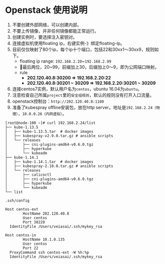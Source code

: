 # Openstack 使用说明

1. 不要创建外部网络，可以创建内部。
2. 不要上传镜像，并非任何镜像都能正常运行。
3. 创建实例时，要选择注入密钥对。
4. 连接虚拟机使用floating ip，右键实例-》绑定floating-ip。
5. 目前仅仅映射了80个ip，每个ip十个端口，包括22和30xx1～30xx9，规则如下。
    - floating ip range: `192.168.2.20`~`192.168.2.99`
    - 最后两位，20~99，前缀加上30，后缀加上0～9，即为公网端口映射。
    - rule
      - **202.120.40.8:30200 => 192.168.2.20:22**
      - **202.120.40.8:30201 ~ 30209 => 192.168.2.20:30201 ~ 30209**
6. 连接centos7实例，默认用户名为`centos`，ubuntu 16.04为`ubuntu`。
7. 注意检查自己所属`project`里的`安全组规则`，默认的规则没有打开入口流量。
8. openstack控制台：`http://202.120.40.8:1180`
9. 准备了kubespray offline安装包，放在http server。地址是`192.168.2.24（物理）`，`10.0.0.26（内网虚拟）`。

``` http
[root@node-100 ~]# curl 192.168.2.24/list
├── kube-1.13.5
│   ├── kube-1.13.5.tar  # docker images
│   ├── kubespray-v2.9.0.tar.gz # ansible scripts
│   └── releases
│       ├── cni-plugins-amd64-v0.6.0.tgz
│       ├── hyperkube
│       └── kubeadm
├── kube-1.14.1
│   ├── kube-1.14.1.tar  # docker images
│   ├── kubespray-2.10.0.tar.gz # ansible scripts
│   └── releases
│       ├── calicoctl
│       ├── cni-plugins-amd64-v0.6.0.tgz
│       ├── hyperkube
│       └── kubeadm
└── list
```

`.ssh/config` 

``` config
Host centos-ext
        HostName 202.120.40.8
        User centos
        Port 30220
  IdentityFile /Users/veiasai/.ssh/mykey_rsa

Host centos-in
        HostName 10.1.0.135
        User centos
        Port 22
  ProxyCommand ssh centos-ext -W %h:%p
  IdentityFile /Users/veiasai/.ssh/mykey_rsa
```